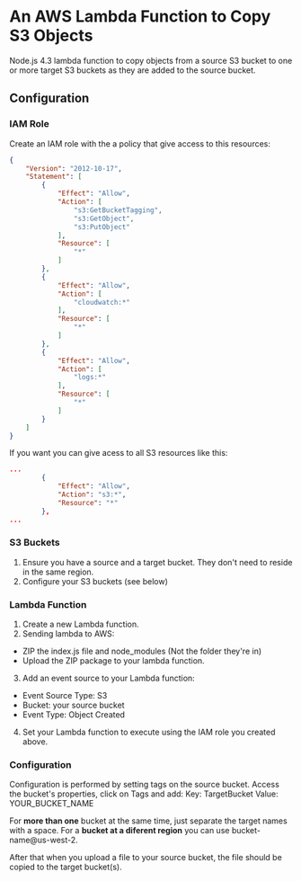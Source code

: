 # An AWS Lambda Function to Copy S3 Objects

Node.js 4.3 lambda function to copy objects from a source S3 bucket to one or more target S3 buckets as they are added to the source bucket.

## Configuration

### IAM Role

Create an IAM role with the a policy that give access to this resources:

```json
{
    "Version": "2012-10-17",
    "Statement": [
        {
            "Effect": "Allow",
            "Action": [
                "s3:GetBucketTagging",
                "s3:GetObject",
                "s3:PutObject"
            ],
            "Resource": [
                "*"
            ]
        },
        {
            "Effect": "Allow",
            "Action": [
                "cloudwatch:*"
            ],
            "Resource": [
                "*"
            ]
        },
        {
            "Effect": "Allow",
            "Action": [
                "logs:*"
            ],
            "Resource": [
                "*"
            ]
        }
    ]
}
```

If you want you can give acess to all S3 resources like this:

```json
...
        {
            "Effect": "Allow",
            "Action": "s3:*",
            "Resource": "*"
        },
...
```

### S3 Buckets

1. Ensure you have a source and a target bucket. They don't need to reside in the same region.
2. Configure your S3 buckets (see below)

### Lambda Function

1. Create a new Lambda function.
2. Sending lambda to AWS:
 * ZIP the index.js file and node_modules (Not the folder they're in)
 * Upload the ZIP package to your lambda function.
3. Add an event source to your Lambda function:
 * Event Source Type: S3
 * Bucket: your source bucket
 * Event Type: Object Created
4. Set your Lambda function to execute using the IAM role you created above.

### Configuration

Configuration is performed by setting tags on the source bucket. Access the bucket's properties, click on Tags and add:
Key: TargetBucket
Value: YOUR_BUCKET_NAME

For **more than one** bucket at the same time, just separate the target names with a space.
For a **bucket at a diferent region** you can use bucket-name@us-west-2.

After that when you upload a file to your source bucket, the file should be copied to the target bucket(s).

